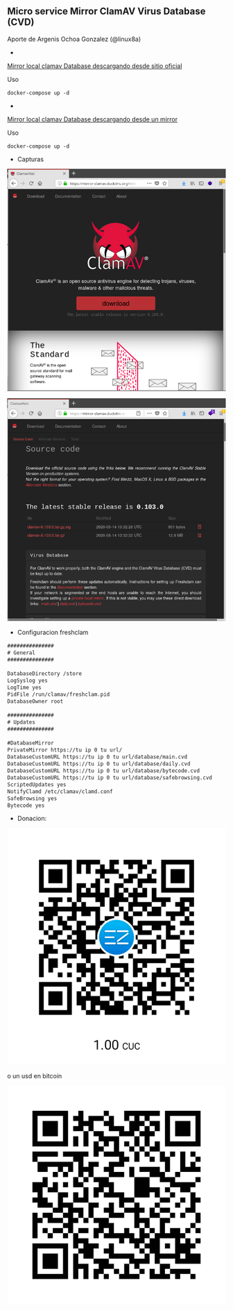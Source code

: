 ## Micro service Mirror ClamAV Virus Database (CVD) 

Aporte de Argenis Ochoa Gonzalez (@linux8a)


*  
[Mirror local clamav Database descargando desde sitio oficial  ](./mirror_clamav)

Uso

```
docker-compose up -d
```

* 

[Mirror local clamav Database descargando desde un mirror  ](./mirror_clamav_for_Cuba)

Uso

```
docker-compose up -d
```

* Capturas

![Index](./img/index_clamAv.png)

![Download](./img/download_clamav.png)


* Configuracion freshclam

```
###############
# General
###############

DatabaseDirectory /store
LogSyslog yes
LogTime yes
PidFile /run/clamav/freshclam.pid
DatabaseOwner root

###############
# Updates
###############

#DatabaseMirror 
PrivateMirror https://tu ip 0 tu url/
DatabaseCustomURL https://tu ip 0 tu url/database/main.cvd
DatabaseCustomURL https://tu ip 0 tu url/database/daily.cvd
DatabaseCustomURL https://tu ip 0 tu url/database/bytecode.cvd
DatabaseCustomURL https://tu ip 0 tu url/database/safebrowsing.cvd
ScriptedUpdates yes
NotifyClamd /etc/clamav/clamd.conf
SafeBrowsing yes
Bytecode yes
```

* Donacion:

![Donacion](../.donacion_enzona.png)

o un usd en bitcoin

![Donacion](../.donacion_bitcoin.png)
